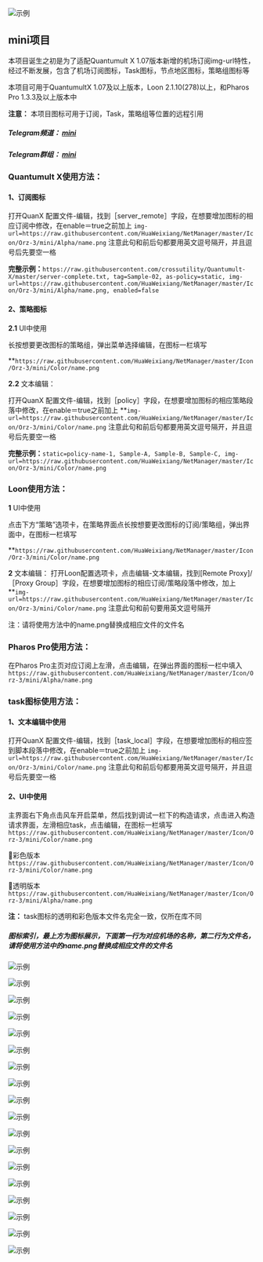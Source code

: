 ![示例](https://raw.githubusercontent.com/HuaWeixiang/NetManager/master/Icon/Orz-3/mini/none/头部.png)

## mini项目

本项目诞生之初是为了适配Quantumult X 1.07版本新增的机场订阅img-url特性，经过不断发展，包含了机场订阅图标，Task图标，节点地区图标，策略组图标等

本项目可用于QuantumultX 1.07及以上版本，Loon 2.1.10(278)以上，和Pharos Pro 1.3.3及以上版本中

**注意：** 本项目图标可用于订阅，Task，策略组等位置的远程引用

##### Telegram频道： [mini](https://t.me/Orzmini)

##### Telegram群组： [mini](https://t.me/Orz_mini)

### Quantumult X使用方法：

####  1、订阅图标
  
  打开QuanX 配置文件-编辑，找到［server_remote］字段，在想要增加图标的相应订阅中修改，在enable＝true之前加上
  `img-url=https://raw.githubusercontent.com/HuaWeixiang/NetManager/master/Icon/Orz-3/mini/Alpha/name.png`
  注意此句和前后句都要用英文逗号隔开，并且逗号后先要空一格
  

  **完整示例：**`https://raw.githubusercontent.com/crossutility/Quantumult-X/master/server-complete.txt, tag=Sample-02, as-policy=static, img-url=https://raw.githubusercontent.com/HuaWeixiang/NetManager/master/Icon/Orz-3/mini/Alpha/name.png, enabled=false`

####  2、策略图标
  
  **2.1** UI中使用
  
  长按想要更改图标的策略组，弹出菜单选择编辑，在图标一栏填写 

**`https://raw.githubusercontent.com/HuaWeixiang/NetManager/master/Icon/Orz-3/mini/Color/name.png`
  
  **2.2** 文本编辑：
  
  打开QuanX 配置文件-编辑，找到［policy］字段，在想要增加图标的相应策略段落中修改，在enable＝true之前加上 
  **`img-url=https://raw.githubusercontent.com/HuaWeixiang/NetManager/master/Icon/Orz-3/mini/Color/name.png`  注意此句和前后句都要用英文逗号隔开，并且逗号后先要空一格

  **完整示例：**`static=policy-name-1, Sample-A, Sample-B, Sample-C, img-url=https://raw.githubusercontent.com/HuaWeixiang/NetManager/master/Icon/Orz-3/mini/Color/name.png`

### Loon使用方法：

  **1** UI中使用
  
  点击下方“策略”选项卡，在策略界面点长按想要更改图标的订阅/策略组，弹出界面中，在图标一栏填写 

  **`https://raw.githubusercontent.com/HuaWeixiang/NetManager/master/Icon/Orz-3/mini/Color/name.png`


  **2** 文本编辑：
  打开Loon配置选项卡，点击编辑-文本编辑，找到[Remote Proxy]/［Proxy Group］字段，在想要增加图标的相应订阅/策略段落中修改，加上 **`img-url=https://raw.githubusercontent.com/HuaWeixiang/NetManager/master/Icon/Orz-3/mini/Color/name.png`  注意此句和前句要用英文逗号隔开

注：请将使用方法中的name.png替换成相应文件的文件名

### Pharos Pro使用方法：

  在Pharos Pro主页对应订阅上左滑，点击编辑，在弹出界面的图标一栏中填入 `https://raw.githubusercontent.com/HuaWeixiang/NetManager/master/Icon/Orz-3/mini/Alpha/name.png`
  
### task图标使用方法：

####  1、文本编辑中使用
打开QuanX 配置文件-编辑，找到［task_local］字段，在想要增加图标的相应签到脚本段落中修改，在enable＝true之前加上 `img-url=https://raw.githubusercontent.com/HuaWeixiang/NetManager/master/Icon/Orz-3/mini/Color/name.png` 注意此句和前后句都要用英文逗号隔开，并且逗号后先要空一格

####  2、UI中使用
主界面右下角点击风车开启菜单，然后找到调试一栏下的构造请求，点击进入构造请求界面，左滑相应task，点击编辑，在图标一栏填写 `https://raw.githubusercontent.com/HuaWeixiang/NetManager/master/Icon/Orz-3/mini/Color/name.png`

🔘彩色版本 `https://raw.githubusercontent.com/HuaWeixiang/NetManager/master/Icon/Orz-3/mini/Color/name.png`

🔘透明版本 `https://raw.githubusercontent.com/HuaWeixiang/NetManager/master/Icon/Orz-3/mini/Alpha/name.png`

  **注：** task图标的透明和彩色版本文件名完全一致，仅所在库不同

##### 图标索引，最上方为图标展示，下面第一行为对应机场的名称，第二行为文件名，请将使用方法中的name.png替换成相应文件的文件名

![示例](https://raw.githubusercontent.com/HuaWeixiang/NetManager/master/Icon/Orz-3/mini/none/机场.png)

![示例](https://raw.githubusercontent.com/HuaWeixiang/NetManager/master/Icon/Orz-3/mini/none/模板1.png)

![示例](https://raw.githubusercontent.com/HuaWeixiang/NetManager/master/Icon/Orz-3/mini/none/模板2.png)

![示例](https://raw.githubusercontent.com/HuaWeixiang/NetManager/master/Icon/Orz-3/mini/none/模板3.png)

![示例](https://raw.githubusercontent.com/HuaWeixiang/NetManager/master/Icon/Orz-3/mini/none/模板4.png)

![示例](https://raw.githubusercontent.com/HuaWeixiang/NetManager/master/Icon/Orz-3/mini/none/策略.png)

![示例](https://raw.githubusercontent.com/HuaWeixiang/NetManager/master/Icon/Orz-3/mini/none/策略1.png)

![示例](https://raw.githubusercontent.com/HuaWeixiang/NetManager/master/Icon/Orz-3/mini/none/策略2.png)

![示例](https://raw.githubusercontent.com/HuaWeixiang/NetManager/master/Icon/Orz-3/mini/none/地区.png)

![示例](https://raw.githubusercontent.com/HuaWeixiang/NetManager/master/Icon/Orz-3/mini/none/地区1.png)

![示例](https://raw.githubusercontent.com/HuaWeixiang/NetManager/master/Icon/Orz-3/mini/none/Task.png)

![示例](https://raw.githubusercontent.com/HuaWeixiang/NetManager/master/Icon/Orz-3/mini/none/-1.jpg)

![示例](https://raw.githubusercontent.com/HuaWeixiang/NetManager/master/Icon/Orz-3/mini/none/-2.jpg)

![示例](https://raw.githubusercontent.com/HuaWeixiang/NetManager/master/Icon/Orz-3/mini/none/-3.jpg)

![示例](https://raw.githubusercontent.com/HuaWeixiang/NetManager/master/Icon/Orz-3/mini/none/-4.jpg)

![示例](https://raw.githubusercontent.com/HuaWeixiang/NetManager/master/Icon/Orz-3/mini/none/-5.jpg)

![示例](https://raw.githubusercontent.com/HuaWeixiang/NetManager/master/Icon/Orz-3/mini/none/-6.jpg)

![示例](https://raw.githubusercontent.com/HuaWeixiang/NetManager/master/Icon/Orz-3/mini/none/-7.jpg)
